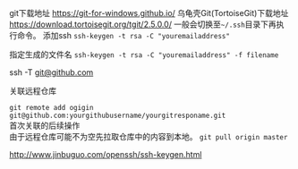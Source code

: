 git下载地址
https://git-for-windows.github.io/
乌龟壳Git(TortoiseGit)下载地址
https://download.tortoisegit.org/tgit/2.5.0.0/
一般会切换至`~/.ssh`目录下再执行命令。
添加ssh
`ssh-keygen -t rsa -C "youremailaddress"`

指定生成的文件名
`ssh-keygen -t rsa -C "youremailaddress" -f filename`

ssh -T git@github.com

关联远程仓库

`git remote add ogigin git@github.com:yourgithubusername/yourgitresponame.git`  
首次关联的后续操作  
由于远程仓库可能不为空先拉取仓库中的内容到本地。
`git pull origin master`

http://www.jinbuguo.com/openssh/ssh-keygen.html



